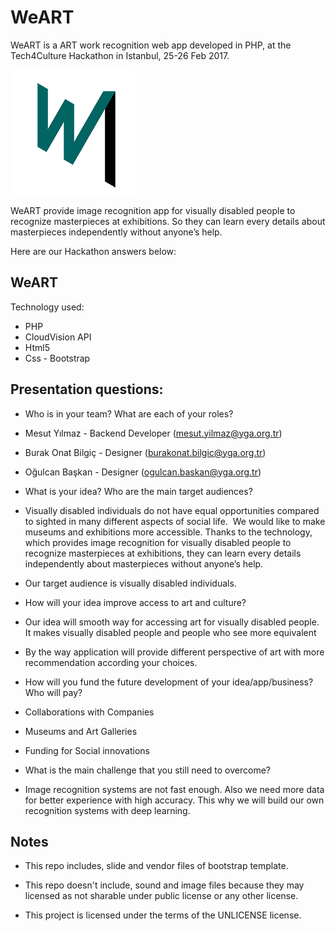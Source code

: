 # WeART

WeART is a ART work recognition web app developed in PHP, at the Tech4Culture Hackathon in Istanbul, 25-26 Feb 2017.

![WeART Logo](img/logo.png)

WeART provide image recognition app for visually disabled people to recognize masterpieces at exhibitions. So they can learn every details about masterpieces independently without anyone’s help.

Here are our Hackathon answers below:

## WeART

Technology used:

- PHP
- CloudVision API
- Html5
- Css - Bootstrap

## Presentation questions:
- Who is in your team? What are each of your roles?
 - Mesut Yılmaz - Backend Developer (mesut.yilmaz@yga.org.tr)
 - Burak Onat Bilgiç - Designer (burakonat.bilgic@yga.org.tr)
 - Oğulcan Başkan - Designer (ogulcan.baskan@yga.org.tr)

- What is your idea? Who are the main target audiences?
 - Visually disabled individuals do not have equal opportunities compared to sighted in many different aspects of social life. 
We would like to make museums and exhibitions more accessible. Thanks to the technology, which provides image recognition for visually disabled people to recognize masterpieces at exhibitions, they can learn every details independently about masterpieces without anyone’s help.
 - Our target audience is visually disabled individuals. 
 
- How will your idea improve access to art and culture? 
 - Our idea will smooth way for accessing art for visually disabled people. It makes visually disabled people and people who see more equivalent
 - By the way application will provide different perspective of art with more recommendation according your choices.

- How will you fund the future development of your idea/app/business? Who will pay? 
 - Collaborations with Companies
 - Museums and Art Galleries
 - Funding for Social innovations

- What is the main challenge that you still need to overcome? 
 - Image recognition systems are not fast enough. Also we need more data for better experience with high accuracy. This why we will build our own recognition systems with deep learning.

## Notes
- This repo includes, slide and vendor files of bootstrap template.

- This repo doesn't include, sound and image files because they may licensed as not sharable under public license or any other license.
- This project is licensed under the terms of the UNLICENSE license.
